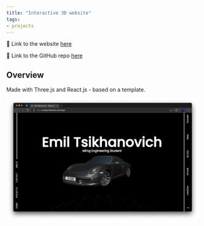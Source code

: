 ```yaml
---
title: "Interactive 3D website"
tags:
- projects
---
```


🔗 Link to the website [here](https://emilportfoliotest.vercel.app/)

🔗 Link to the GitHub repo [here](https://github.com/emiltsi/portfoliotest/)

## Overview

Made with Three.js and React.js - based on a template.


![Image of website](/content/emil/images/portfoliotest.png)